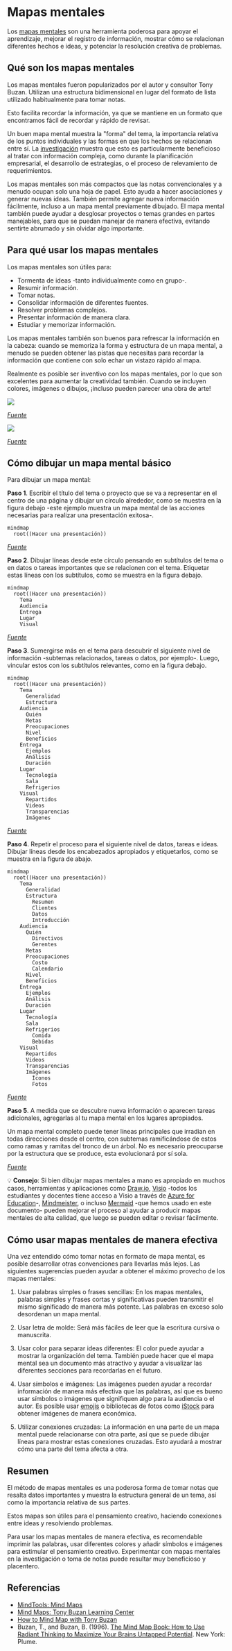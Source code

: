 # Mapas mentales

Los [mapas mentales](https://en.wikipedia.org/wiki/Mind_map) son una herramienta
poderosa para apoyar el aprendizaje, mejorar el registro de información, mostrar
cómo se relacionan diferentes hechos e ideas, y potenciar la resolución creativa
de problemas.

## Qué son los mapas mentales

Los mapas mentales fueron popularizados por el autor y consultor Tony Buzan.
Utilizan una estructura bidimensional en lugar del formato de lista utilizado
habitualmente para tomar notas.

Esto facilita recordar la información, ya que se mantiene en un formato que
encontramos fácil de recordar y rápido de revisar.

Un buen mapa mental muestra la "forma" del tema, la importancia relativa de los
puntos individuales y las formas en que los hechos se relacionan entre sí. La
[investigación](https://www.sciencedirect.com/science/article/abs/pii/S1472811713000426)
muestra que esto es particularmente beneficioso al tratar con información
compleja, como durante la planificación empresarial, el desarrollo de
estrategias, o el proceso de relevamiento de requerimientos.

Los mapas mentales son más compactos que las notas convencionales y a menudo
ocupan solo una hoja de papel. Esto ayuda a hacer asociaciones y generar nuevas
ideas. También permite agregar nueva información fácilmente, incluso a un mapa
mental previamente dibujado. El mapa mental también puede ayudar a desglosar
proyectos o temas grandes en partes manejables, para que se puedan manejar de
manera efectiva, evitando sentirte abrumado y sin olvidar algo importante.

## Para qué usar los mapas mentales

Los mapas mentales son útiles para:

- Tormenta de ideas -tanto individualmente como en grupo-.
- Resumir información.
- Tomar notas.
- Consolidar información de diferentes fuentes.
- Resolver problemas complejos.
- Presentar información de manera clara.
- Estudiar y memorizar información.

Los mapas mentales también son buenos para refrescar la información en la cabeza:
cuando se memoriza la forma y estructura de un mapa mental, a menudo se pueden
obtener las pistas que necesitas para recordar la información que contiene con
solo echar un vistazo rápido al mapa.

Realmente es posible ser inventivo con los mapas mentales, por lo que son
excelentes para aumentar la creatividad también. Cuando se incluyen colores,
imágenes o dibujos, ¡incluso pueden parecer una obra de arte!

![](https://www.tonybuzan.edu.sg/wp-content/uploads/2017/10/mm_week.jpg)

_[Fuente](https://www.tonybuzan.edu.sg/about/mind-maps/)_

![](https://www.tonybuzan.edu.sg/wp-content/uploads/2017/10/mm_laws.jpg)

_[Fuente](https://www.tonybuzan.edu.sg/about/mind-maps/)_

## Cómo dibujar un mapa mental básico

Para dibujar un mapa mental:

**Paso 1**. Escribir el título del tema o proyecto que se va a representar en el
centro de una página y dibujar un círculo alrededor, como se muestra en la
figura debajo -este ejemplo  muestra un mapa mental de las acciones necesarias
para realizar una presentación exitosa-.

```mermaid
mindmap
  root((Hacer una presentación))
```

_[Fuente](https://www.mindtools.com/ahlezc4/mind-maps)_

**Paso 2**. Dibujar líneas desde este círculo pensando en subtítulos del tema o
en datos o tareas importantes que se relacionen con el tema. Etiquetar estas
líneas con los subtítulos, como se muestra en la figura debajo.

```mermaid
mindmap
  root((Hacer una presentación))
    Tema
    Audiencia
    Entrega
    Lugar
    Visual
```

_[Fuente](https://www.mindtools.com/ahlezc4/mind-maps)_

**Paso 3**. Sumergirse más en el tema para descubrir el siguiente nivel de
información -subtemas relacionados, tareas o datos, por ejemplo-. Luego,
vincular estos con los subtítulos relevantes, como en la figura debajo.

```mermaid
mindmap
  root((Hacer una presentación))
    Tema
      Generalidad
      Estructura
    Audiencia
      Quién
      Metas
      Preocupaciones
      Nivel
      Beneficios
    Entrega
      Ejemplos
      Análisis
      Duración
    Lugar
      Tecnología
      Sala
      Refrigerios
    Visual
      Repartidos
      Videos
      Transparencias
      Imágenes
```

_[Fuente](https://www.mindtools.com/ahlezc4/mind-maps)_

**Paso 4**. Repetir el proceso para el siguiente nivel de datos, tareas e ideas.
Dibujar líneas desde los encabezados apropiados y etiquetarlos, como se muestra
en la figura de abajo.

```mermaid
mindmap
  root((Hacer una presentación))
    Tema
      Generalidad
      Estructura
        Resumen
        Clientes
        Datos
        Introducción
    Audiencia
      Quién
        Directivos
        Gerentes
      Metas
      Preocupaciones
        Costo
        Calendario
      Nivel
      Beneficios
    Entrega
      Ejemplos
      Análisis
      Duración
    Lugar
      Tecnología
      Sala
      Refrigerios
        Comida
        Bebidas
    Visual
      Repartidos
      Videos
      Transparencias
      Imágenes
        Íconos
        Fotos
```

_[Fuente](https://www.mindtools.com/ahlezc4/mind-maps)_

**Paso 5**. A medida que se descubre nueva información o aparecen tareas
adicionales, agregarlas al tu mapa mental en los lugares apropiados.

Un mapa mental completo puede tener líneas principales que irradian en todas
direcciones desde el centro, con subtemas ramificándose de estos como ramas y
ramitas del tronco de un árbol. No es necesario preocuparse por la estructura
que se produce, esta evolucionará por sí sola.

_[Fuente](https://www.mindtools.com/ahlezc4/mind-maps)_

💡 **Consejo**: Si bien dibujar mapas mentales a mano es apropiado en muchos casos,
herramientas y aplicaciones como [Draw.io](https://drawio-app.com/blog/increase-productivity-with-mind-maps-in-draw-io/),
[Visio](https://support.microsoft.com/en-us/office/five-great-tools-for-making-brainstorming-diagrams-in-visio-92d2505b-8187-4134-b1a9-16e7a20720e8)
-todos los estudiantes y docentes tiene acceso a Visio a través de
[Azure for Education](https://portal.azure.com/#view/Microsoft_Azure_Education/EducationMenuBlade/~/software)-,
[Mindmeister](https://www.mindmeister.com/), o incluso [Mermaid](https://mermaid.js.org/syntax/mindmap.html)
-que hemos usado en este documento- pueden mejorar el proceso al ayudar a
producir mapas mentales de alta calidad, que luego se pueden editar o revisar
fácilmente.

## Cómo usar mapas mentales de manera efectiva

Una vez entendido cómo tomar notas en formato de mapa mental, es posible
desarrollar otras convenciones para llevarlas más lejos. Las siguientes
sugerencias pueden ayudar a obtener el máximo provecho de los mapas mentales:

1. Usar palabras simples o frases sencillas: En los mapas mentales, palabras
   simples y frases cortas y significativas pueden transmitir el mismo significado
   de manera más potente. Las palabras en exceso solo desordenan un mapa mental.

2. Usar letra de molde: Será más fáciles de leer que la escritura cursiva o
   manuscrita.

3. Usar color para separar ideas diferentes: El color puede ayudar a mostrar la
   organización del tema. También puede hacer que el mapa mental sea un documento
   más atractivo y ayudar a visualizar las diferentes secciones para recordarlas
   en el futuro.

4. Usar símbolos e imágenes: Las imágenes pueden ayudar a recordar información
   de manera más efectiva que las palabras, así que es bueno usar símbolos o
   imágenes que signifiquen algo para la audiencia o el autor. Es posible usar
   [emojis](https://unicode.org/emoji/charts/full-emoji-list.html) o bibliotecas
   de fotos como [iStock](https://www.istockphoto.com/es) para obtener imágenes de
   manera económica.

5. Utilizar conexiones cruzadas: La información en una parte de un mapa mental
   puede relacionarse con otra parte, así que se puede dibujar líneas para mostrar
   estas conexiones cruzadas. Esto ayudará a mostrar cómo una parte del tema afecta
   a otra.

## Resumen

El método de mapas mentales es una poderosa forma de tomar notas que resalta
datos importantes y muestra la estructura general de un tema, así como la
importancia relativa de sus partes.

Estos mapas son útiles para el pensamiento creativo, haciendo conexiones entre
ideas y resolviendo problemas.

Para usar los mapas mentales de manera efectiva, es recomendable imprimir las
palabras, usar diferentes colores y añadir símbolos e imágenes para estimular el
pensamiento creativo. Experimentar con mapas mentales en la investigación o toma
de notas puede resultar muy beneficioso y placentero.

## Referencias

- [MindTools: Mind Maps](https://www.mindtools.com/ahlezc4/mind-maps)
- [Mind Maps: Tony Buzan Learning Center](https://www.tonybuzan.edu.sg/about/mind-maps/)
- [How to Mind Map with Tony Buzan](https://www.youtube.com/watch?v=u5Y4pIsXTV0)
- Buzan, T., and Buzan, B. (1996). [The Mind Map Book: How to Use Radiant
Thinking to Maximize Your Brains Untapped Potential](https://www.amazon.com/Mind-Map-Book-Thinking-Potential/dp/0452273226).
New York: Plume.

